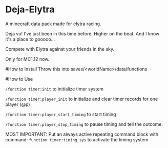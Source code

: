 Deja-Elytra
=========
A minecraft data pack made for elytra racing.

Deja vu! I've just been in this time before.
Higher on the beat.
And I know it's a place to gooooo...

Compete with Elytra against your friends in the sky.

Only for MC1.12 now.

#How to Install
Throw this into saves/\<worldName>/data/functions

#How to Use

`/function timer:init` to initialize timer system

`/function timer:player_init` to initialize and clear timer records for one player (@p)

`/function timer:player_start_timing` to start timing

`/function timer:player_stop_timing` to pause timing and tell the outcome.

MOST IMPORTANT:
Put an always active repeating command block with 
command: `function timer:timing_sys`
to activate the timing system